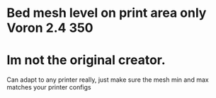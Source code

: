 # Bed mesh level on print area only Voron 2.4 350
# Im not the original creator.
Can adapt to any printer really, just make sure the mesh min and max matches your printer configs
